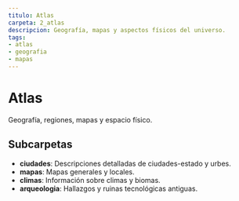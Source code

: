 ```yaml
---
titulo: Atlas
carpeta: 2_atlas
descripcion: Geografía, mapas y aspectos físicos del universo.
tags:
- atlas
- geografia
- mapas
---
```


# Atlas

Geografía, regiones, mapas y espacio físico.

## Subcarpetas
- **ciudades**: Descripciones detalladas de ciudades-estado y urbes.
- **mapas**: Mapas generales y locales.
- **climas**: Información sobre climas y biomas.
- **arqueologia**: Hallazgos y ruinas tecnológicas antiguas.
